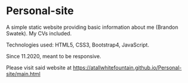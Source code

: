 # Personal-site
A simple static website providing basic information about me (Brandon Swatek). My CVs included.

Technologies used: HTML5, CSS3, Bootstrap4, JavaScript.

Since 11.2020, meant to be responsive.

Please visit said website at https://atallwhitefountain.github.io/Personal-site/main.html
